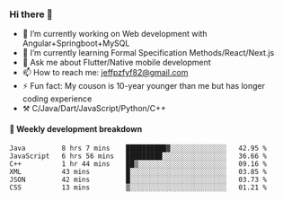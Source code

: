 ### Hi there 👋

- 🔭 I’m currently working on Web development with Angular+Springboot+MySQL
- 🌱 I’m currently learning Formal Specification Methods/React/Next.js
- 💬 Ask me about Flutter/Native mobile development
- 📫 How to reach me: jeffpzfyf82@gmail.com
- ⚡ Fun fact: My couson is 10-year younger than me but has longer coding experience
- ⚒️ C/Java/Dart/JavaScript/Python/C++


#### 📝 Weekly development breakdown

<!--START_SECTION:waka-->

```text
Java         8 hrs 7 mins    ██████████▓░░░░░░░░░░░░░░   42.95 %
JavaScript   6 hrs 56 mins   █████████░░░░░░░░░░░░░░░░   36.66 %
C++          1 hr 44 mins    ██▒░░░░░░░░░░░░░░░░░░░░░░   09.16 %
XML          43 mins         █░░░░░░░░░░░░░░░░░░░░░░░░   03.85 %
JSON         42 mins         █░░░░░░░░░░░░░░░░░░░░░░░░   03.73 %
CSS          13 mins         ▒░░░░░░░░░░░░░░░░░░░░░░░░   01.21 %
```

<!--END_SECTION:waka-->
